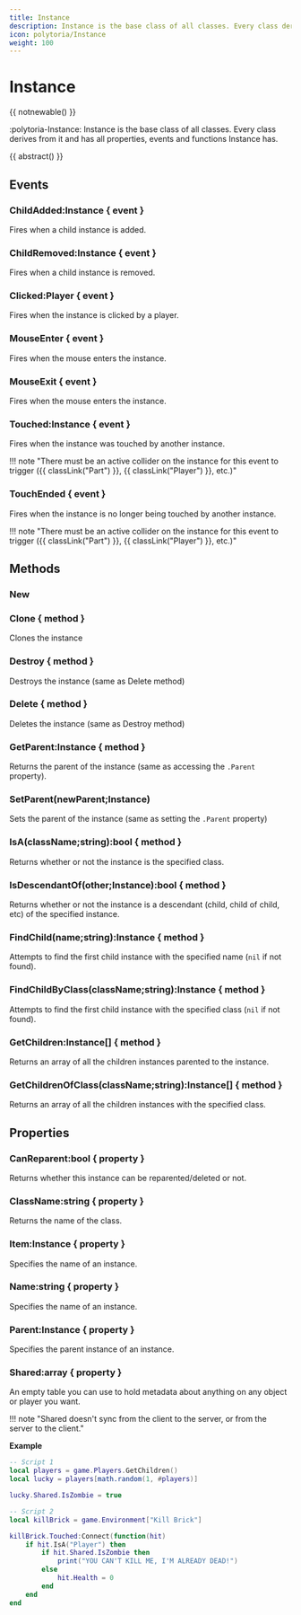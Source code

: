 ```yaml
---
title: Instance
description: Instance is the base class of all classes. Every class derives from it and has all properties, events and functions Instance has.
icon: polytoria/Instance
weight: 100
---
```


# Instance

{{ notnewable() }}

:polytoria-Instance: Instance is the base class of all classes. Every class derives from it and has all properties, events and functions Instance has.

{{ abstract() }}

## Events

### ChildAdded:Instance { event }
Fires when a child instance is added.

### ChildRemoved:Instance { event }
Fires when a child instance is removed.

### Clicked:Player { event }
Fires when the instance is clicked by a player.

### MouseEnter { event }
Fires when the mouse enters the instance.

### MouseExit { event }
Fires when the mouse enters the instance.

### Touched:Instance { event }
Fires when the instance was touched by another instance.

!!! note "There must be an active collider on the instance for this event to trigger ({{ classLink("Part") }}, {{ classLink("Player") }}, etc.)"

### TouchEnded { event }
Fires when the instance is no longer being touched by another instance.

!!! note "There must be an active collider on the instance for this event to trigger ({{ classLink("Part") }}, {{ classLink("Player") }}, etc.)"

## Methods

### New

### Clone { method }
Clones the instance

### Destroy { method }
Destroys the instance (same as Delete method)

### Delete { method }
Deletes the instance (same as Destroy method)

### GetParent:Instance { method }
Returns the parent of the instance (same as accessing the `.Parent` property).

### SetParent(newParent;Instance)
Sets the parent of the instance (same as setting the `.Parent` property)

### IsA(className;string):bool { method }
Returns whether or not the instance is the specified class.

### IsDescendantOf(other;Instance):bool { method }
Returns whether or not the instance is a descendant (child, child of child, etc) of the specified instance.

### FindChild(name;string):Instance { method }
Attempts to find the first child instance with the specified name (`nil` if not found).

### FindChildByClass(className;string):Instance { method }
Attempts to find the first child instance with the specified class (`nil` if not found).

### GetChildren:Instance[] { method }
Returns an array of all the children instances parented to the instance.

### GetChildrenOfClass(className;string):Instance[] { method }
Returns an array of all the children instances with the specified class.

## Properties

### CanReparent:bool { property }

Returns whether this instance can be reparented/deleted or not.

### ClassName:string { property }

Returns the name of the class.

### Item:Instance { property }

Specifies the name of an instance.

### Name:string { property }

Specifies the name of an instance.

### Parent:Instance { property }

Specifies the parent instance of an instance.

### Shared:array { property }

An empty table you can use to hold metadata about anything on any object or player you want.

!!! note "Shared doesn't sync from the client to the server, or from the server to the client."

**Example**

```lua
-- Script 1
local players = game.Players.GetChildren()
local lucky = players[math.random(1, #players)]

lucky.Shared.IsZombie = true
```

```lua
-- Script 2
local killBrick = game.Environment["Kill Brick"]

killBrick.Touched:Connect(function(hit)
    if hit.IsA("Player") then
        if hit.Shared.IsZombie then
            print("YOU CAN'T KILL ME, I'M ALREADY DEAD!")
        else
            hit.Health = 0
        end
    end
end
```
